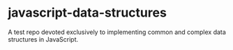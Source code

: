 # javascript-data-structures
A test repo devoted exclusively to implementing common and complex data structures in JavaScript.
